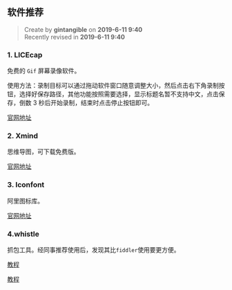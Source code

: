 ## 软件推荐

> Create by **gintangible** on **2019-6-11 9:40**  
> Recently revised in **2019-6-11 9:40**

### 1. LICEcap

免费的 `Gif` 屏幕录像软件。

使用方法：录制目标可以通过拖动软件窗口随意调整大小，然后点击右下角录制按钮，选择好保存路径，其他功能按照需要选择，显示标题名暂不支持中文，点击保存，倒数 3 秒后开始录制，结束时点击停止按钮即可。

[官网地址](https://www.cockos.com/licecap/)

### 2. Xmind

思维导图，可下载免费版。

[官网地址](https://www.xmind.cn/)

### 3. Iconfont

阿里图标库。

[官网地址](https://www.iconfont.cn/)

### 4.whistle

抓包工具。经同事推荐使用后，发现其比`fiddler`使用要更方便。

[教程](https://www.jianshu.com/p/8186fb28be59)

[教程](https://segmentfault.com/a/1190000016058875?utm_source=tag-newest)
